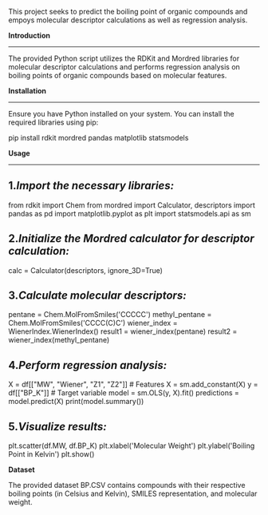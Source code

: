 This project seeks to predict the boiling point of organic compounds and empoys molecular descriptor calculations as well as regression analysis.

**Introduction**
*************************

The provided Python script utilizes the RDKit and Mordred libraries for molecular descriptor calculations and performs regression analysis on boiling points of organic compounds based on molecular features.

**Installation**
_______________________________________________________________

Ensure you have Python installed on your system. You can install the required libraries using pip:

pip install rdkit mordred pandas matplotlib statsmodels

**Usage**
____________________________________________________________

1.*Import the necessary libraries:*
--------------------------------------------------------------
from rdkit import Chem
from mordred import Calculator, descriptors
import pandas as pd
import matplotlib.pyplot as plt
import statsmodels.api as sm

2.*Initialize the Mordred calculator for descriptor calculation:*
-----------------------------------------------------------------------

calc = Calculator(descriptors, ignore_3D=True)

3.*Calculate molecular descriptors:*
------------------------------------------------------------------------------

pentane = Chem.MolFromSmiles('CCCCC')
methyl_pentane = Chem.MolFromSmiles('CCCC(C)C')
wiener_index = WienerIndex.WienerIndex()
result1 = wiener_index(pentane)
result2 = wiener_index(methyl_pentane)

4.*Perform regression analysis:*
-------------------------------------------------------------------

X = df[["MW", "Wiener", "Z1", "Z2"]]  # Features
X = sm.add_constant(X)
y = df[["BP_K"]]  # Target variable
model = sm.OLS(y, X).fit()
predictions = model.predict(X)
print(model.summary())

5.*Visualize results:*
-------------------------------------------------------------------

plt.scatter(df.MW, df.BP_K)
plt.xlabel('Molecular Weight')
plt.ylabel('Boiling Point in Kelvin')
plt.show()

**Dataset**

The provided dataset BP.CSV contains compounds with their respective boiling points (in Celsius and Kelvin), SMILES representation, and molecular weight.

